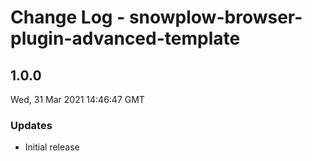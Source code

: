 # Change Log - snowplow-browser-plugin-advanced-template

## 1.0.0
Wed, 31 Mar 2021 14:46:47 GMT

### Updates

- Initial release
